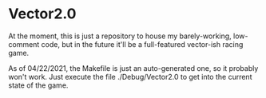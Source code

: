 # Vector2.0

At the moment, this is just a repository to house my barely-working, low-comment code, but in the future it'll be a full-featured vector-ish racing game.

As of 04/22/2021, the Makefile is just an auto-generated one, so it probably won't work. Just execute the file ./Debug/Vector2.0 to get into the current state of the game.
